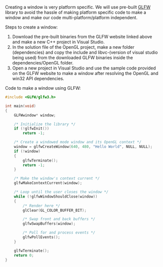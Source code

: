 Creating a window is very platform specific. We will use pre-built [GLFW](https://www.glfw.org/) library to avoid the hassle of making platform specific code to make a window and make our code multi-platform/platform independent.

Steps to create a window:

1. Download the pre-built binaries from the GLFW website linked above and make a new C++ project in Visual Studio.
2. In the solution file of the OpenGL project, make a new folder (dependencies) and copy the include and libvc-(version of visual studio being used) from the downloaded GLFW binaries inside the dependencies/OpenGL folder.
3. Open a new project in Visual Studio and use the sample code provided on the GLFW website to make a window after resolving the OpenGL and win32 API dependencies.

Code to make a window using GLFW:
```c++
#include <GLFW/glfw3.h>

int main(void)
{
    GLFWwindow* window;

    /* Initialize the library */
    if (!glfwInit())
        return -1;

    /* Create a windowed mode window and its OpenGL context */
    window = glfwCreateWindow(640, 480, "Hello World", NULL, NULL);
    if (!window)
    {
        glfwTerminate();
        return -1;
    }

    /* Make the window's context current */
    glfwMakeContextCurrent(window);

    /* Loop until the user closes the window */
    while (!glfwWindowShouldClose(window))
    {
        /* Render here */
        glClear(GL_COLOR_BUFFER_BIT);

        /* Swap front and back buffers */
        glfwSwapBuffers(window);

        /* Poll for and process events */
        glfwPollEvents();
    }

    glfwTerminate();
    return 0;
}
```


